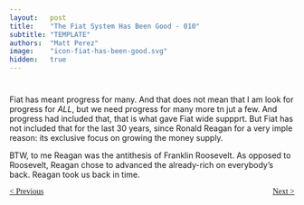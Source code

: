```yaml
---
layout:   post
title:    "The Fiat System Has Been Good - 010"
subtitle: "TEMPLATE"
authors:  "Matt Perez"
image:    "icon-fiat-has-been-good.svg"
hidden:   true
---
```


<div style="display:none; ">
 <p>Time for an alternative.</p>
</div>

<h1></h1>
 <p>Fiat has meant progress for many. And that does not mean that I am look for progress for <em>ALL</em>, but we need progress for many more tn jut a few. And progress had included that, that is what gave Fiat wide suppprt. But Fiat has not included that for the last 30 years, since Ronald Reagan for a very imple reason: its exclusive focus on growing the money supply.</p>
 <p>BTW, to me Reagan was the antithesis of Franklin Roosevelt. As opposed to Roosevelt, Reagan chose to advanced the already-rich on everybody&rsquo;s back. Reagan took us back in time.</p>
 <p></p>

<div style="margin-bottom:1in; font-family: American Typewriter, serif; ">
 <span style="float:left; ">
  <a href="https://radicalcompanies.com/2024/12/12/009-the-fiat-system-has-been-good">&lt; Previous</a>
 </span>
 <span style="float:right; ">
  <a href="https://radicalcompanies.com/2024/12/14/011-the-fiat-system-has-been-good">Next &gt;</a>
 </span>
</div>
